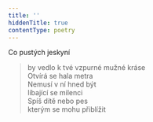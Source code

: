 ```yaml
---
title: ''
hiddenTitle: true
contentType: poetry
---
```


<section>

>   

</section>

<section>

>   

</section>

<section>

Co pustých jeskyní

> by vedlo k tvé vzpurné mužné kráse  
> Otvírá se hala metra  
> Nemusí v ní hned být  
> líbající se milenci  
> Spíš dítě nebo pes  
> kterým se mohu přiblížit

</section>
